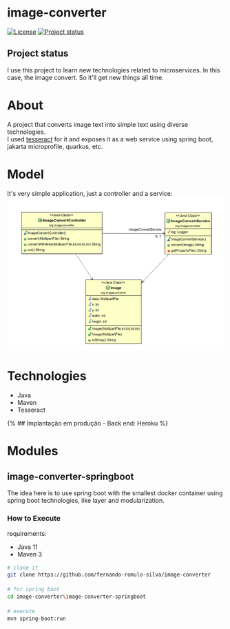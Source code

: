# image-converter

[![License](https://img.shields.io/badge/License-Apache%202.0-blue.svg)](https://opensource.org/licenses/Apache-2.0)
[![Project status](https://img.shields.io/badge/Project%20status-Maintenance-orange.svg)](https://img.shields.io/badge/Project%20status-Maintenance-orange.svg)

## Project status

I use this project to learn new technologies related to microservices. In this case, the image convert. So it'll get new things all time.


# About

A project that converts image text into simple text using diverse technologies.  
I used [tesseract](https://github.com/tesseract-ocr/tesseract) for it and exposes it as a web service using spring boot, jakarta microprofile, quarkus, etc.

# Model
It's very simple application, just a controller and a service:
![Model](https://github.com/fernando-romulo-silva/image-converter/blob/master/doc/class-diagram.png)

# Technologies

- Java
- Maven
- Tesseract

 {%  ## Implantação em produção - Back end: Heroku %}

# Modules

## image-converter-springboot

The idea here is to use spring boot with the smallest docker container using spring boot technologies, like layer and modularization.

### How to Execute

requirements: 
 - Java 11
 - Maven 3

```bash
# clone it
git clone https://github.com/fernando-romulo-silva/image-converter

# for spring boot
cd image-converter\image-converter-springboot

# execute
mvn spring-boot:run
```
